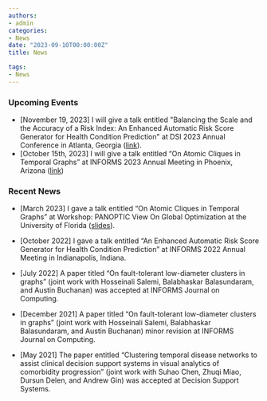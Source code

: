 ```yaml
---
authors:
- admin
categories:
- News
date: "2023-09-10T00:00:00Z"
title: News

tags:
- News
---
```


### Upcoming Events

- [November 19, 2023] I will give a talk entitled "Balancing the Scale and the Accuracy of a Risk Index: An Enhanced Automatic Risk Score Generator for Health Condition Prediction" at DSI 2023 Annual Conference in Atlanta, Georgia ([link](https://convention2.allacademic.com/one/dsi/dsi23/index.php?cmd=Online+Program+View+Session&selected_session_id=2099713&PHPSESSID=23v4behj8b1kp2lrvohql3g7es)).
- [October 15th, 2023] I will give a talk entitled “On Atomic Cliques in Temporal Graphs” at INFORMS 2023 Annual Meeting in Phoenix, Arizona ([link](https://www.abstractsonline.com/pp8/#!/10856/session/80Integer))

### Recent News


- [March 2023] I gave a talk entitled “On Atomic Cliques in Temporal Graphs” at Workshop: PANOPTIC View On Global Optimization at the University of Florida ([slides](/publication/2021-2025/atomic-clique-2023/PANOPTIC_UFL_Lu.pdf)).

- [October 2022] I gave a talk entitled “An Enhanced Automatic Risk Score Generator for Health Condition Prediction” at INFORMS 2022 Annual Meeting in Indianapolis, Indiana.
- [July 2022] A paper titled “On fault-tolerant low-diameter clusters in graphs” (joint work with Hosseinali Salemi, Balabhaskar Balasundaram, and Austin Buchanan) was accepted at INFORMS Journal on Computing.
- [December 2021] A paper titled “On fault-tolerant low-diameter clusters in graphs” (joint work with Hosseinali Salemi, Balabhaskar Balasundaram, and Austin Buchanan) minor revision at INFORMS Journal on Computing.
- [May 2021] The paper entitled “Clustering temporal disease networks to assist clinical decision support systems in visual analytics of comorbidity progression” (joint work with Suhao Chen, Zhuqi Miao, Dursun Delen, and Andrew Gin) was accepted at Decision Support Systems.

